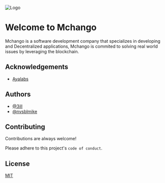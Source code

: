 
![Logo](https://dev-to-uploads.s3.amazonaws.com/uploads/articles/th5xamgrr6se0x5ro4g6.png)


# Welcome to Mchango

Mchango is a software development company that specializes in developing and Decentralized applications, Mchango is commited to solving real world issues by leveraging the blockchain.


## Acknowledgements

 - [Ayalabs](ayalab.xyz)



## Authors

- [@3ill](https://www.github.com/3ill)
- [@nvsblmike](https://github.com/nvsblmike)



## Contributing

Contributions are always welcome!



Please adhere to this project's `code of conduct`.


## License

[MIT](https://choosealicense.com/licenses/mit/)


